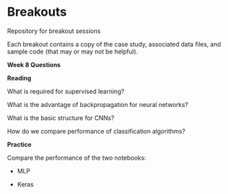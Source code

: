 # Breakouts
Repository for breakout sessions

Each breakout contains a copy of the case study, associated data files, and sample code (that may or may not be helpful).

<b>Week 8 Questions</b>

<b>Reading</b>

What is required for supervised learning?

What is the advantage of backpropagation for neural networks?

What is the basic structure for CNNs?

How do we compare performance of classification algorithms?  


<b>Practice</b>

Compare the performance of the two notebooks:

- MLP 

- Keras


